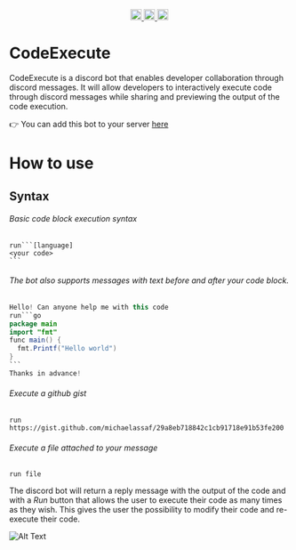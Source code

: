 <div align="center">
    <a href="https://github.com/michaelassaf/code-execute/actions">
    <img alt="build status" src="https://img.shields.io/github/workflow/status/michaelassaf/code-execute/Docker?branch=main&style=for-the-badge&logo=github&label=build" height="20"/>
  </a>
    <a href="https://discord.gg/6YY8BFBQ">
    <img alt="Discord" src="https://img.shields.io/discord/593655374469660673.svg?style=for-the-badge&label=Discord&logo=discord" height="20"/>
  </a>
  </a>
    <a href="https://www.codeexecute.dev/">
    <img alt="Github Pages" src="https://img.shields.io/discord/593655374469660673.svg?style=for-the-badge&label=Pages&logo=github" height="20"/>
  </a>
</div>

# CodeExecute

CodeExecute is a discord bot that enables developer collaboration through discord messages. It will allow developers to interactively execute code through discord messages while sharing and previewing the output of the code execution.

:point_right: You can add this bot to your server [here](https://discord.com/api/oauth2/authorize?client_id=955836104559460362&permissions=534723950656&scope=bot%20applications.commands)

# How to use
## Syntax
###### Basic code block execution syntax
````
run```[language]
<your code>
```
````
###### The bot also supports messages with text before and after your code block.
````java
Hello! Can anyone help me with this code
run```go
package main
import "fmt"
func main() {
  fmt.Printf("Hello world")
}
```
Thanks in advance!
````
###### Execute a github gist
```
run https://gist.github.com/michaelassaf/29a8eb718842c1cb91718e91b53fe200
```
###### Execute a file attached to your message
```
run file
```

The discord bot will return a reply message with the output of the code and with a *Run* button that allows the user to execute their code as many times as they wish. This gives the user the possibility to modify their code and re-execute their code.

![Alt Text](https://media.giphy.com/media/v5kxUwov8ajcKqeNee/giphy.gif)
